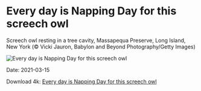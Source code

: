 # Every day is Napping Day for this screech owl

Screech owl resting in a tree cavity, Massapequa Preserve, Long Island, New York (© Vicki Jauron, Babylon and Beyond Photography/Getty Images)

![Every day is Napping Day for this screech owl](https://bing.com/th?id=OHR.MassapequaOwl_EN-US8469635086_UHD.jpg&rf=LaDigue_UHD.jpg&pid=hp&w=1024&h=576)

Date: 2021-03-15

Download 4k: [Every day is Napping Day for this screech owl](https://bing.com/th?id=OHR.MassapequaOwl_EN-US8469635086_UHD.jpg&rf=LaDigue_UHD.jpg&pid=hp&w=3840&h=2160)

